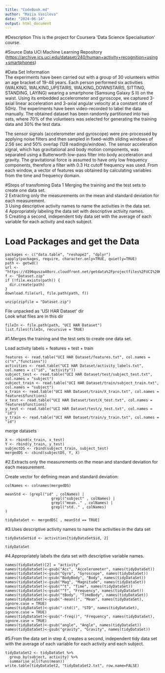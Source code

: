 ```yaml
---
title: "CodeBook.md"
author: "Maiia Vasileva"
date: "2024-06-14"
output: html_document
---
```

#Description
This is the project for Coursera 'Data Science Specialisation' course.

#Source Data
UCI Machine Learning Repository (https://archive.ics.uci.edu/dataset/240/human+activity+recognition+using+smartphones)  

#Data Set Information  
The experiments have been carried out with a group of 30 volunteers within an age bracket of 19-48 years. Each person performed six activities (WALKING, WALKING_UPSTAIRS, WALKING_DOWNSTAIRS, SITTING, STANDING, LAYING) wearing a smartphone (Samsung Galaxy S II) on the waist. Using its embedded accelerometer and gyroscope, we captured 3-axial linear acceleration and 3-axial angular velocity at a constant rate of 50Hz. The experiments have been video-recorded to label the data manually. The obtained dataset has been randomly partitioned into two sets, where 70% of the volunteers was selected for generating the training data and 30% the test data.  

The sensor signals (accelerometer and gyroscope) were pre-processed by applying noise filters and then sampled in fixed-width sliding windows of 2.56 sec and 50% overlap (128 readings/window). The sensor acceleration signal, which has gravitational and body motion components, was separated using a Butterworth low-pass filter into body acceleration and gravity. The gravitational force is assumed to have only low frequency components, therefore a filter with 0.3 Hz cutoff frequency was used. From each window, a vector of features was obtained by calculating variables from the time and frequency domain.  

#Steps of transfoming Data
1 Merging the training and the test sets to create one data set.  
2 Extracting only the measurements on the mean and standard deviation for each measurement.  
3 Using descriptive activity names to name the activities in the data set.  
4 Appropriately labeling the data set with descriptive activity names.  
5 Creating a second, independent tidy data set with the average of each variable for each activity and each subject.  

# Load Packages and get the Data
```{r}
packages <- c("data.table", "reshape2", "dplyr")  
sapply(packages, require, character.only=TRUE, quietly=TRUE)  
path <- getwd()  
url <- "https://d396qusza40orc.cloudfront.net/getdata%2Fprojectfiles%2FUCI%20HAR%20Dataset.zip"  
f <- "Dataset.zip"  
if (!file.exists(path)) {
  dir.create(path)
}  
download.file(url, file.path(path, f))  

unzip(zipfile = "Dataset.zip")
```

File unpacked as 'USI HAR Dataset' dir  
Look what files are in this dir
```{r}
fileIn <- file.path(path, "UCI HAR Dataset")  
list.files(fileIn, recursive = TRUE)
```

#1.Merges the training and the test sets to create one data set.  

Load activity labels + features + test + train  
```{r}
features <- read.table("UCI HAR Dataset/features.txt", col.names = c("n","functions"))  
activities <- read.table("UCI HAR Dataset/activity_labels.txt", col.names = c("id", "activity"))  
subject_test <- read.table("UCI HAR Dataset/test/subject_test.txt", col.names = "subject")  
subject_train <- read.table("UCI HAR Dataset/train/subject_train.txt", col.names = "subject")  
x_train <- read.table("UCI HAR Dataset/train/X_train.txt", col.names = features$functions)  
x_test <- read.table("UCI HAR Dataset/test/X_test.txt", col.names = features$functions)  
y_test <- read.table("UCI HAR Dataset/test/y_test.txt", col.names = "id")  
y_train <- read.table("UCI HAR Dataset/train/y_train.txt", col.names = "id")  
```

merge datasets  
```{r}
X <- rbind(x_train, x_test)  
Y <- rbind(y_train, y_test)  
subjectDS <- rbind(subject_train, subject_test)  
mergedDS <- cbind(subjectDS, Y, X)  
```

#2.Extracts only the measurements on the mean and standard deviation for each measurement.

Create vector for defining mean and standard deviation:
```{r}
colNames <- colnames(mergedDS)  

meanStd <- (grepl("id" , colNames) | 
                     grepl("subject" , colNames) | 
                     grepl("mean.." , colNames) | 
                     grepl("std.." , colNames) 
)

tidyDataSet <- mergedDS[ , meanStd == TRUE]  
```

#3.Uses descriptive activity names to name the activities in the data set

```{r}
tidyDataSet$id <- activities[tidyDataSet$id, 2]  

tidyDataSet
```

#4.Appropriately labels the data set with descriptive variable names.

```{r} 
names(tidyDataSet)[2] = "activity"  
names(tidyDataSet)<-gsub("Acc", "Accelerometer", names(tidyDataSet))  
names(tidyDataSet)<-gsub("Gyro", "Gyroscope", names(tidyDataSet))  
names(tidyDataSet)<-gsub("BodyBody", "Body", names(tidyDataSet))  
names(tidyDataSet)<-gsub("Mag", "Magnitude", names(tidyDataSet))  
names(tidyDataSet)<-gsub("^t", "Time", names(tidyDataSet))  
names(tidyDataSet)<-gsub("^f", "Frequency", names(tidyDataSet))  
names(tidyDataSet)<-gsub("tBody", "TimeBody", names(tidyDataSet))  
names(tidyDataSet)<-gsub("-mean()", "Mean", names(tidyDataSet), ignore.case = TRUE)  
names(tidyDataSet)<-gsub("-std()", "STD", names(tidyDataSet), ignore.case = TRUE)  
names(tidyDataSet)<-gsub("-freq()", "Frequency", names(tidyDataSet), ignore.case = TRUE)  
names(tidyDataSet)<-gsub("angle", "Angle", names(tidyDataSet))  
names(tidyDataSet)<-gsub("gravity", "Gravity", names(tidyDataSet))
```

#5.From the data set in step 4, creates a second, independent tidy data set with the average of each variable for each activity and each subject.

```{r}
tidyDataSet2 <- tidyDataSet %>%
  group_by(subject, activity) %>%
  summarise_all(funs(mean))  
write.table(tidyDataSet2, "tidyDataSet2.txt", row.name=FALSE)
```